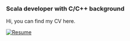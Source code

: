 ### Scala developer with C/C++ background

Hi, you can find my CV here.

[![Resume](https://github-readme-stats.vercel.app/api/pin/?username=InversionSpaces&repo=resume)](https://github.com/InversionSpaces/resume)

